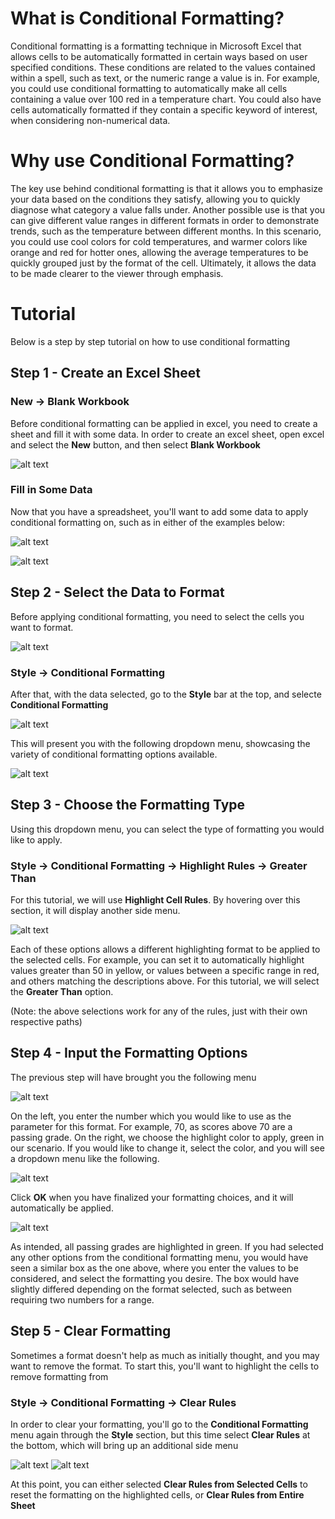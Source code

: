 # What is Conditional Formatting?
Conditional formatting is a formatting technique in Microsoft Excel that allows cells to be automatically formatted in certain ways based on user specified conditions. These conditions are related to the values contained within a spell, such as text, or the numeric range a value is in. For example, you could use conditional formatting to automatically make all cells containing a value over 100 red in a temperature chart. You could also have cells automatically formatted if they contain a specific keyword of interest, when considering non-numerical data. 
# Why use Conditional Formatting?
The key use behind conditional formatting is that it allows you to emphasize your data based on the conditions they satisfy, allowing you to quickly diagnose what category a value falls under. Another possible use is that you can give different value ranges in different formats in order to demonstrate trends, such as the temperature between different months. In this scenario, you could use cool colors for cold temperatures, and warmer colors like orange and red for hotter ones, allowing the average temperatures to be quickly grouped just by the format of the cell. Ultimately, it allows the data to be made clearer to the viewer through emphasis.
# Tutorial
Below is a step by step tutorial on how to use conditional formatting
## Step 1 - Create an Excel Sheet
### New -> Blank Workbook
Before conditional formatting can be applied in excel, you need to create a sheet and fill it with some data. In order to create an excel sheet, open excel and select the **New** button, and then select **Blank Workbook**

![alt text](new_sheet.png)
### Fill in Some Data
Now that you have a spreadsheet, you'll want to add some data to apply conditional formatting on, such as in either of the examples below:

![alt text](step1.PNG)

![alt text](temp_unformatted.png)

## Step 2 - Select the Data to Format
Before applying conditional formatting, you need to select the cells you want to format.

![alt text](step1_p2.PNG)

### Style -> Conditional Formatting
After that, with the data selected, go to the **Style** bar at the top, and selecte **Conditional Formatting**

![alt text](style_bar.PNG)

This will present you with the following dropdown menu, showcasing the variety of conditional formatting options available.

![alt text](cf_dropdown.png)

## Step 3 - Choose the Formatting Type
Using this dropdown menu, you can select the type of formatting you would like to apply.
### Style -> Conditional Formatting -> Highlight Rules -> Greater Than
For this tutorial, we will use **Highlight Cell Rules**. By hovering over this section, it will display another side menu.

![alt text](highlight_cells.png)

Each of these options allows a different highlighting format to be applied to the selected cells. For example, you can set it to automatically highlight values greater than 50 in yellow, or values between a specific range in red, and others matching the descriptions above. For this tutorial, we will select the **Greater Than** option.

(Note: the above selections work for any of the rules, just with their own respective paths)

## Step 4 - Input the Formatting Options
The previous step will have brought you the following menu

![alt text](greater.png)

On the left, you enter the number which you would like to use as the parameter for this format. For example, 70, as scores above 70 are a passing grade. On the right, we choose the highlight color to apply, green in our scenario. If you would like to change it, select the color, and you will see a dropdown menu like the following.

![alt text](highlight_dropdown.png)

Click **OK** when you have finalized your formatting choices, and it will automatically be applied.

![alt text](greater_result.png)

As intended, all passing grades are highlighted in green.
If you had selected any other options from the conditional formatting menu, you would have seen a similar box as the one above, where you enter the values to be considered, and select the formatting you desire. The box would have slightly differed depending on the format selected, such as between requiring two numbers for a range.


## Step 5 - Clear Formatting 
Sometimes a format doesn't help as much as initially thought, and you may want to remove the format. To start this, you'll want to highlight the cells to remove formatting from
### Style -> Conditional Formatting -> Clear Rules

In order to clear your formatting, you'll go to the **Conditional Formatting** menu again through the **Style** section, but this time select **Clear Rules** at the bottom, which will bring up an additional side menu

![alt text](clear1.png)
![alt text](clear2.png)

At this point, you can either selected **Clear Rules from Selected Cells** to reset the formatting on the highlighted cells, or **Clear Rules from Entire Sheet**



